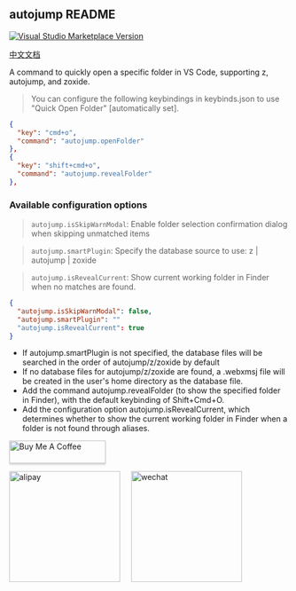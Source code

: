 ## autojump README

<a href="https://marketplace.visualstudio.com/items?itemName=webxmsj.autojump" target="__blank"><img src="https://img.shields.io/visual-studio-marketplace/v/webxmsj.autojump.svg?color=eee&amp;label=VS%20Code%20Marketplace&logo=visual-studio-code" alt="Visual Studio Marketplace Version" /></a>

[中文文档](./README_CN.md)

A command to quickly open a specific folder in VS Code, supporting z, autojump, and zoxide.

> You can configure the following keybindings in keybinds.json to use "Quick Open Folder" [automatically set].

```json
{
  "key": "cmd+o",
  "command": "autojump.openFolder"
},
{
  "key": "shift+cmd+o",
  "command": "autojump.revealFolder"
},
```

### Available configuration options

> `autojump.isSkipWarnModal`: Enable folder selection confirmation dialog when skipping unmatched items

> `autojump.smartPlugin`: Specify the database source to use: z | autojump | zoxide

> `autojump.isRevealCurrent`: Show current working folder in Finder when no matches are found.

```json
{
  "autojump.isSkipWarnModal": false,
  "autojump.smartPlugin": ""
  "autojump.isRevealCurrent": true
}
```

* If autojump.smartPlugin is not specified, the database files will be searched in the order of autojump/z/zoxide by default
* If no database files for autojump/z/zoxide are found, a .webxmsj file will be created in the user's home directory as the database file.
* Add the command autojump.revealFolder (to show the specified folder in Finder), with the default keybinding of Shift+Cmd+O.
* Add the configuration option autojump.isRevealCurrent, which determines whether to show the current working folder in Finder when a folder is not found through aliases.

<a href="https://www.buymeacoffee.com/gbraad" target="_blank"><img src="https://www.buymeacoffee.com/assets/img/custom_images/orange_img.png" alt="Buy Me A Coffee" style="height: 41px !important;width: 174px !important;box-shadow: 0px 3px 2px 0px rgba(190, 190, 190, 0.5) !important;-webkit-box-shadow: 0px 3px 2px 0px rgba(190, 190, 190, 0.5) !important;" ></a>

<div style="display:flex;height: 300px;gap: 20px;">
<img src="https://cdn.staticaly.com/gh/webxmsj/picx-images-hosting@master/611693473392_.pic.758unr4lga80.webp" style="width: 200px" alt="alipay"></img>
<img src="https://cdn.staticaly.com/gh/webxmsj/picx-images-hosting@master/601693473391_.pic.6w0ja764mnk0.webp" style="width: 200px" alt="wechat"></img>
</div>
